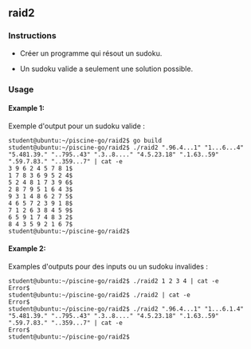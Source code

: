 ## raid2

### Instructions

-   Créer un programme qui résout un sudoku.

-   Un sudoku valide a seulement une solution possible.

### Usage

#### Example 1:

Exemple d'output pour un sudoku valide :

```console
student@ubuntu:~/piscine-go/raid2$ go build
student@ubuntu:~/piscine-go/raid2$ ./raid2 ".96.4...1" "1...6...4" "5.481.39." "..795..43" ".3..8...." "4.5.23.18" ".1.63..59" ".59.7.83." "..359...7" | cat -e
3 9 6 2 4 5 7 8 1$
1 7 8 3 6 9 5 2 4$
5 2 4 8 1 7 3 9 6$
2 8 7 9 5 1 6 4 3$
9 3 1 4 8 6 2 7 5$
4 6 5 7 2 3 9 1 8$
7 1 2 6 3 8 4 5 9$
6 5 9 1 7 4 8 3 2$
8 4 3 5 9 2 1 6 7$
student@ubuntu:~/piscine-go/raid2$
```

#### Example 2:

Examples d'outputs pour des inputs ou un sudoku invalides :

```console
student@ubuntu:~/piscine-go/raid2$ ./raid2 1 2 3 4 | cat -e
Error$
student@ubuntu:~/piscine-go/raid2$ ./raid2 | cat -e
Error$
student@ubuntu:~/piscine-go/raid2$ ./raid2 ".96.4...1" "1...6.1.4" "5.481.39." "..795..43" ".3..8...." "4.5.23.18" ".1.63..59" ".59.7.83." "..359...7" | cat -e
Error$
student@ubuntu:~/piscine-go/raid2$
```
